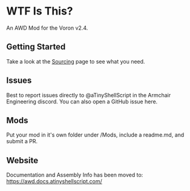 # WTF Is This?

An AWD Mod for the Voron v2.4.

## Getting Started

Take a look at the [Sourcing](https://awd.docs.atinyshellscript.com/sourcing/) page to see what you need.

## Issues

Best to report issues directly to @aTinyShellScript in the Armchair Engineering discord. You can also open a GitHub issue here.

## Mods

Put your mod in it's own folder under /Mods, include a readme.md, and submit a PR.

## Website

Documentation and Assembly Info has been moved to: https://awd.docs.atinyshellscript.com/
